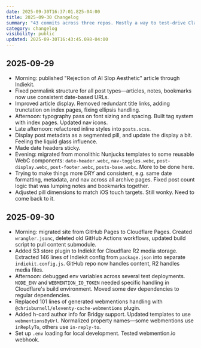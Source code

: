 ```yaml
---
date: 2025-09-30T16:37:01.825-04:00
title: 2025-09-30 Changelog
summary: "43 commits across three repos. Mostly a way to test-drive Claude Code with Sonnet 4.5, but also some Codex PRs to keep getting a feel for its weird new async style of development. Adding some real and test posts. Lots of design changes, though this thing is still pretty ugly overall. Lots of refactors: Moving from inline styles to SCSS, from monolithic Nunjucks templates to WebC components, from Github Pages to Cloudflare Pages, adding media storage in Cloudflare R2 instead of Github. Updating webmention handling with Brid.gy, webmention.io, and 11ty plugins. (Webmentions are hard!?)"
category: changelog
visibility: public
updated: 2025-09-30T16:43:45.098-04:00
---
```


## 2025-09-29

* Morning: published "Rejection of AI Slop Aesthetic" article through Indiekit.
* Fixed permalink structure for all post types—articles, notes, bookmarks now use consistent date-based URLs.
* Improved article display. Removed redundant title links, adding trunctation on index pages, fixing ellipsis handling.
* Afternoon: typography pass on font sizing and spacing. Built tag system with index pages. Updated nav icons.
* Late afternoon: refactored inline styles into `posts.scss`.
* Display post metadata as a segmented pill, and update the display a bit. Feeling the liquid glass influence.
* Made date headers sticky.
* Evening: migrated from monolithic Nunjucks templates to some reusable WebC components: `date-header.webc`, `nav-toggles.webc`, `post-display.webc`, `post-footer.webc`, `posts-base.webc`. More to be done here.
* Trying to make things more DRY and consistent, e.g. same date formatting, metadata, and nav across all archive pages. Fixed post count logic that was lumping notes and bookmarks together.
* Adjusted pill dimensions to match iOS touch targets. Still wonky. Need to come back to it.

## 2025-09-30

* Morning: migrated site from GitHub Pages to Cloudflare Pages. Created `wrangler.jsonc`, deleted old GitHub Actions workflows, updated build script to pull content submodule.
* Added S3 store plugin to Indiekit for Cloudflare R2 media storage. Extracted 146 lines of Indiekit config from `package.json` into separate `indiekit.config.js`. GitHub repo now handles content, R2 handles media files.
* Afternoon: debugged env variables across several test deployments. `NODE_ENV` and `WEBMENTION_IO_TOKEN` needed specific handling in Cloudflare's build environment. Moved some dev dependencies to regular dependencies.
* Replaced 101 lines of generated webmentions handling with `@chrisburnell/eleventy-cache-webmentions` plugin.
* Added h-card author info for Bridgy support. Updated templates to use `webmentionsByUrl`. Normalized property names—some webmentions use `inReplyTo`, others use `in-reply-to`.
* Set up `.env` loading for local development. Tested webmention.io webhook.
